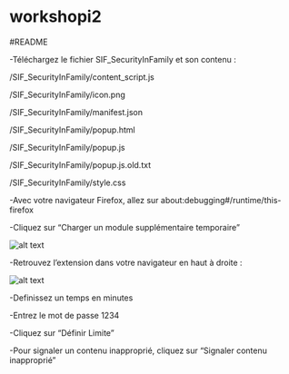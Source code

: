 # workshopi2
#README

-Téléchargez le fichier SIF_SecurityInFamily et son contenu :  

/SIF_SecurityInFamily/content_script.js 

/SIF_SecurityInFamily/icon.png 

/SIF_SecurityInFamily/manifest.json 

/SIF_SecurityInFamily/popup.html 

/SIF_SecurityInFamily/popup.js 

/SIF_SecurityInFamily/popup.js.old.txt 

/SIF_SecurityInFamily/style.css 

-Avec votre navigateur Firefox, allez sur about:debugging#/runtime/this-firefox 

-Cliquez sur “Charger un module supplémentaire temporaire” 

![alt text](https://github.com/gitmusiconly/workshopi2/blob/main/SIF_SecurityInFamily/vueExtension1.png?raw=true)







-Retrouvez l’extension dans votre navigateur en haut à droite :  

![alt text](https://github.com/gitmusiconly/workshopi2/blob/main/SIF_SecurityInFamily/vueExtension2.png?raw=true)


-Definissez un temps en minutes 

-Entrez le mot de passe 1234 

-Cliquez sur “Définir Limite” 

-Pour signaler un contenu inapproprié, cliquez sur “Signaler contenu inapproprié” 
